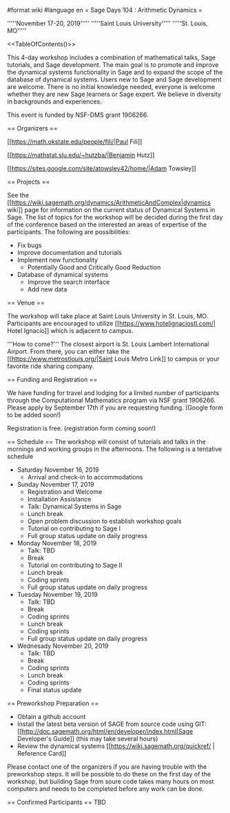 #format wiki
#language en
= Sage Days 104 : Arithmetic Dynamics =

'''''November 17-20, 2019'''''
'''''Saint Louis University'''''
'''''St. Louis, MO'''''

<<TableOfContents()>>

This 4-day workshop includes a combination of mathematical talks, Sage tutorials, and Sage development. The main goal is to promote and improve the dynamical systems functionality in Sage and to expand the scope of the database of dynamical systems. Users new to Sage and Sage development are welcome. There is no initial knowledge needed, everyone is welcome whether they are new Sage learners or Sage expert. We believe in diversity in backgrounds and experiences.

This event is funded by NSF-DMS grant 1906266.

== Organizers ==

[[https://math.okstate.edu/people/fili/|Paul Fili]]

[[https://mathstat.slu.edu/~hutzba/|Benjamin Hutz]]

[[https://sites.google.com/site/atowsley42/home/|Adam Towsley]]

== Projects ==

See the [[https://wiki.sagemath.org/dynamics/ArithmeticAndComplex|dynamics wiki]] page for information on the current status of Dynamical Systems in Sage. The list of topics for the workshop will be decided during the first day of the conference based on the interested an areas of expertise of the participants. The following are possibilities:

 * Fix bugs
 * Improve documentation and tutorials
 * Implement new functionality
   * Potentially Good and Critically Good Reduction
 * Database of dynamical systems
   * Improve the search interface
   * Add new data


== Venue ==

The workshop will take place at Saint Louis University in St. Louis, MO. Participants are encouraged to utilize [[https://www.hotelignaciostl.com/| Hotel Ignacio]] which is adjacent to campus.

'''How to come?''' The closest airport is St. Louis Lambert International Airport. From there, you can either take the [[https://www.metrostlouis.org/|Saint Louis Metro Link]] to campus or your favorite ride sharing company.

== Funding and Registration ==

We have funding for travel and lodging for a limited number of participants through the Computational Mathematics program via NSF grant 1906266. Please apply by September 17th if you are requesting funding. (Google form to be added soon!)

Registration is free. (registration form coming soon!)

== Schedule ==
The workshop will consist of tutorials and talks in the mornings and working groups in the afternoons. The following is a tentative schedule

 * Saturday November 16, 2019
   * Arrival and check-in to accommodations
 * Sunday November 17, 2019
   * Registration and Welcome
   * Installation Assistance
   * Talk: Dynamical Systems in Sage
   * Lunch break
   * Open problem discussion to establish workshop goals
   * Tutorial on contributing to Sage I
   * Full group status update on daily progress
 * Monday November 18, 2019
   * Talk: TBD
   * Break
   * Tutorial on contributing to Sage II
   * Lunch break
   * Coding sprints
   * Full group status update on daily progress
 * Tuesday November 19, 2019
   * Talk: TBD
   * Break
   * Coding sprints
   * Lunch break
   * Coding sprints
   * Full group status update on daily progress
 * Wednesady November 20, 2019
   * Talk: TBD
   * Break
   * Coding sprints
   * Lunch break
   * Coding sprints
   * Final status update

== Preworkshop Preparation == 

 * Obtain a github account
 * Install the latest beta version of SAGE from source code using GIT: [[http://doc.sagemath.org/html/en/developer/index.html|Sage Developer's Guide]] (this may take several hours)
 * Review the dynamical systems [[https://wiki.sagemath.org/quickref/ | Reference Card]]

Please contact one of the organizers if you are having trouble with the preworkshop steps. It will be possible to do these on the first day of the workshop, but building Sage from soure code takes many hours on most computers and needs to be completed before any work can be done.


== Confirmed Participants ==
TBD
